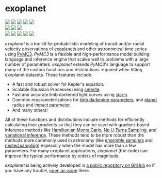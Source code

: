 exoplanet
=========

<p>
  <a href="https://github.com/exoplanet-dev/exoplanet">
    <img src="https://img.shields.io/badge/GitHub-exoplanet--dev%2Fexoplanet-blue.svg?style=flat"></a>
  <a href="https://github.com/exoplanet-dev/exoplanet/blob/master/LICENSE">
    <img src="https://img.shields.io/badge/license-MIT-blue.svg?style=flat"></a>
  <a href="https://zenodo.org/badge/latestdoi/138077978">
    <img src="https://zenodo.org/badge/138077978.svg"></a>
  <a
    href="https://docs.google.com/viewer?url=https://github.com/exoplanet-dev/paper/raw/master-pdf/paper/exoplanet.pdf">
    <img src="https://img.shields.io/badge/read-the_paper_draft-blue.svg?style=flat"></a>
  <a href="https://docs.exoplanet.codes/en/latest">
    <img src="https://img.shields.io/badge/read-the_docs-blue.svg?style=flat"></a>
  <br>
  <a href="https://travis-ci.com/exoplanet-dev/exoplanet">
    <img src="https://img.shields.io/travis/exoplanet-dev/exoplanet/master.svg?style=flat&label=tests"></a>
  <a href="https://dev.azure.com/foremanmackey/exoplanet/_build?definitionId=15">
    <img
      src="https://img.shields.io/azure-devops/build/foremanmackey/exoplanet/15/master?label=paper&style=flat"></a>
  <a href="https://dev.azure.com/foremanmackey/exoplanet/_build?definitionId=14">
    <img
      src="https://img.shields.io/azure-devops/build/foremanmackey/exoplanet/14/master?label=docs&style=flat"></a>
  <br>
  <a href="https://rodluger.github.io/starry">
    <img src="https://img.shields.io/badge/powered_by-starry-EB5368.svg?style=flat"></a>
  <a href="https://celerite.readthedocs.io">
    <img src="https://img.shields.io/badge/powered_by-celerite-EB5368.svg?style=flat"></a>
  <a href="https://docs.pymc.io">
    <img src="https://img.shields.io/badge/powered_by-PyMC3-EB5368.svg?style=flat"></a>
  <a href="http://www.astropy.org">
    <img src="https://img.shields.io/badge/powered_by-AstroPy-EB5368.svg?style=flat"></a>
  <a href="https://github.com/rodluger/corTeX">
    <img src="https://img.shields.io/badge/powered_by-corTeX-EB5368.svg?style=flat"></a>
</p>

*exoplanet* is a toolkit for probabilistic modeling of transit and/or
radial velocity observations of
[exoplanets](https://en.wikipedia.org/wiki/Exoplanet) and other
astronomical time series using [PyMC3](https://docs.pymc.io). *PyMC3* is
a flexible and high-performance model building language and inference
engine that scales well to problems with a large number of parameters.
*exoplanet* extends *PyMC3*'s language to support many of the custom
functions and distributions required when fitting exoplanet datasets.
These features include:

- A fast and robust solver for Kepler's equation.
- Scalable Gaussian Processes using
  [celerite](https://celerite.readthedocs.io).
- Fast and accurate limb darkened light curves using
  [starry](https://rodluger.github.io/starry).
- Common reparameterizations for [limb darkening
  parameters](https://arxiv.org/abs/1308.0009), and [planet radius and
  impact parameter](https://arxiv.org/abs/1811.04859).
- And many others!

All of these functions and distributions include methods for efficiently
calculating their *gradients* so that they can be used with
gradient-based inference methods like [Hamiltonian Monte
Carlo](https://arxiv.org/abs/1206.1901), [No U-Turns
Sampling](https://arxiv.org/abs/1111.4246), and [variational
inference](https://arxiv.org/abs/1603.00788). These methods tend to be
more robust than the methods more commonly used in astronomy (like
[ensemble samplers](https://emcee.readthedocs.io) and [nested
sampling](https://ccpforge.cse.rl.ac.uk/gf/project/multinest/))
especially when the model has more than a few parameters. For many
exoplanet applications, *exoplanet* (the code) can improve the typical
performance by orders of magnitude.

*exoplanet* is being actively developed in [a public repository on
GitHub](https://github.com/exoplanet-dev/exoplanet) so if you have any trouble,
[open an issue](https://github.com/exoplanet-dev/exoplanet/issues) there.
